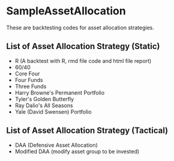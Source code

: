 # SampleAssetAllocation

These are backtesting codes for asset allocation strategies.

## List of Asset Allocation Strategy (Static)

- R (A backtest with R, rmd file code and html file report)
- 60/40
- Core Four
- Four Funds
- Three Funds
- Harry Browne's Permanent Portfolio
- Tyler's Golden Butterfly
- Ray Dalio's All Seasons
- Yale (David Swensen) Portfolio

## List of Asset Allocation Strategy (Tactical)

- DAA (Defensive Asset Allocation)
- Modified DAA (modify asset group to be invested)
